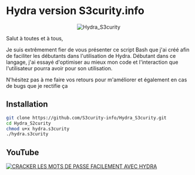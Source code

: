 # Hydra version S3curity.info

<div align="center">
  <img src="https://s3curity.info/wp/wp-content/uploads/2024/02/Capture-decran-2024-02-16-130532.png" alt="Hydra_S3curity">
</div>

    
Salut à toutes et à tous,

Je suis extrêmement fier de vous présenter ce script Bash que j'ai créé afin de faciliter les débutants dans l'utilisation de Hydra.
Débutant dans ce langage, j'ai essayé d'optimiser au mieux mon code et l'interaction que l'utilisateur pourra avoir pour son utilisation.

N'hésitez pas à me faire vos retours pour m'améliorer et également en cas de bugs que je rectifie ça



## Installation

```bash
git clone https://github.com/S3curity-info/Hydra_S3curity.git
cd Hydra_S2curity
chmod u+x hydra.s3curity
./hydra.s3curity
```


## YouTube
[![CRACKER LES MOTS DE PASSE FACILEMENT AVEC HYDRA](LIEN_MINIATURE)](LIEN_YT)
